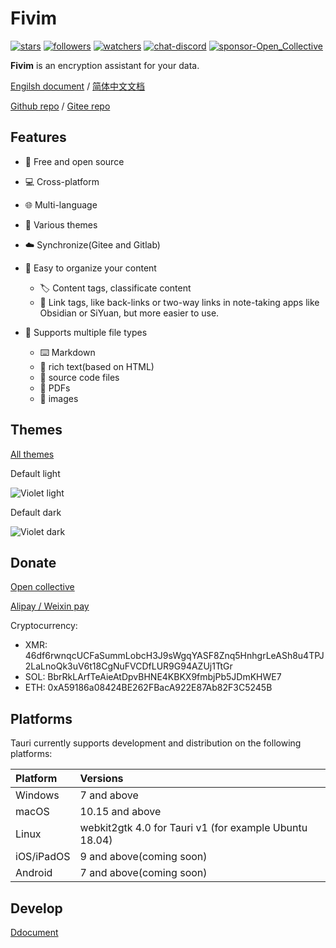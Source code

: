 # Fivim

[![stars](https://img.shields.io/github/stars/fivim?style=social)](https://github.com/fivim/fivim)
[![followers](https://img.shields.io/github/followers/fivim?style=social)](https://github.com/fivim/fivim)
[![watchers](https://img.shields.io/github/watchers/fivim/fivim?style=social)](https://github.com/fivim/fivim)
[![chat-discord](https://img.shields.io/badge/chat-discord-7289da.svg)](https://github.com/fivim/fivim)
[![sponsor-Open_Collective](https://img.shields.io/badge/sponsor-Open%20Collective-blue.svg)](https://github.com/fivim/fivim)

**Fivim** is an encryption assistant for your data.

[Engilsh document](https://fivim.pages.dev/en/) / [简体中文文档](https://fivim.pages.dev/zh-cn/)

[Github repo](https://github.com/fivim/fivim) / [Gitee repo](https://gitee.com/fivim/fivim/)

## Features

- 💌 Free and open source
- 💻 Cross-platform
- 🌐 Multi-language
- 🎨 Various themes
- ☁️ Synchronize(Gitee and Gitlab)
- 🙂 Easy to organize your content

  - 🏷️ Content tags, classificate content
  - 🔗 Link tags, like back-links or two-way links in note-taking apps like Obsidian or SiYuan, but more easier to use.

- 🧮 Supports multiple file types
  - ⌨️ Markdown
  - 📖 rich text(based on HTML)
  - 🔣 source code files
  - 📔 PDFs
  - 🎵 images

## Themes

[All themes](https://fivim.pages.dev/en/themes/)

Default light

![Violet light](https://fivim.pages.dev/default_light.png)

Default dark

![Violet dark](https://fivim.pages.dev/default_dark.png)

## Donate

[Open collective](https://opencollective.com/fivim)

[Alipay / Weixin pay](https://github.com/newproplus)

Cryptocurrency:

- XMR: 46df6rwnqcUCFaSummLobcH3J9sWgqYASF8Znq5HnhgrLeASh8u4TPJ2LaLnoQk3uV6t18CgNuFVCDfLUR9G94AZUj1TtGr
- SOL: BbrRkLArfTeAieAtDpvBHNE4KBKX9fmbjPb5JDmKHWE7
- ETH: 0xA59186a08424BE262FBacA922E87Ab82F3C5245B

## Platforms

Tauri currently supports development and distribution on the following platforms:

| Platform   | Versions                                               |
| :--------- | :----------------------------------------------------- |
| Windows    | 7 and above                                            |
| macOS      | 10.15 and above                                        |
| Linux      | webkit2gtk 4.0 for Tauri v1 (for example Ubuntu 18.04) |
| iOS/iPadOS | 9 and above(coming soon)                               |
| Android    | 7 and above(coming soon)                               |

## Develop

[Ddocument](https://fivim.pages.dev/en/develop/build/)
